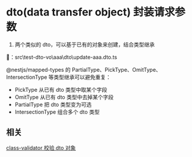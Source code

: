 # dto(data transfer object) 封装请求参数

1. 两个类似的 dto，可以基于已有的对象来创建，结合类型继承

🌰：src\test-dto-vo\aaa\dto\update-aaa.dto.ts

@nestjs/mapped-types 的 PartialType、PickType、OmitType、IntersectionType 等类型继承可以避免重复：

- PickType 从已有 dto 类型中取某个字段
- OmitType 从已有 dto 类型中去掉某个字段
- PartialType 把 dto 类型变为可选
- IntersectionType 组合多个 dto 类型

## 相关

[class-validator 校验 dto 对象](./class-validator.md)
